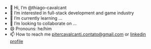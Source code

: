 - 👋 Hi, I’m @thiago-cavalcant
- 👀 I’m interested in full-stack development and game industry
- 🌱 I’m currently learning ...
- 💞️ I’m looking to collaborate on ...
- 😄 Pronouns: he/him
- 📫 How to reach me pitercavalcanti.contato@gmail.com or [linkedin profile](www.linkedin.com/in/piter-cavalcanti-047b50275)

<!--
**thiago-cavalcant/thiago-cavalcant** is a ✨ _special_ ✨ repository because its `README.md` (this file) appears on your GitHub profile.

